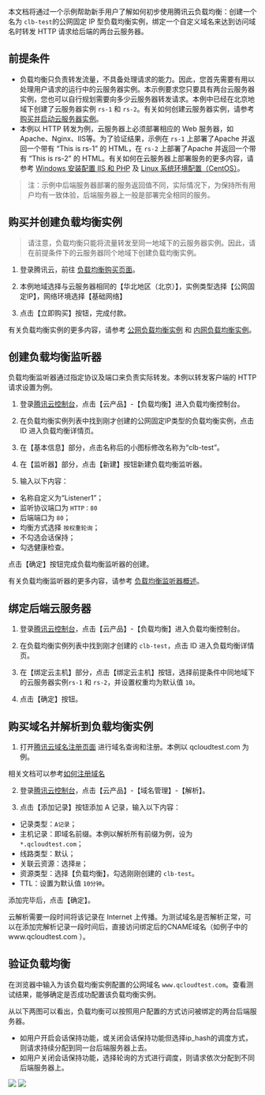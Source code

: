 本文档将通过一个示例帮助新手用户了解如何初步使用腾讯云负载均衡：创建一个名为 `clb-test`的公网固定 IP 型负载均衡实例，绑定一个自定义域名来达到访问域名时转发 HTTP 请求给后端的两台云服务器。

## 前提条件
- 负载均衡只负责转发流量，不具备处理请求的能力。因此，您首先需要有用以处理用户请求的运行中的云服务器实例。本示例要求您只要具有两台云服务器实例，您也可以自行规划需要向多少云服务器转发请求。本例中已经在北京地域下创建了云服务器实例 `rs-1` 和 `rs-2`。有关如何创建云服务器实例，请参考 [购买并启动云服务器实例](/doc/product/213/4855)。
- 本例以 HTTP 转发为例，云服务器上必须部署相应的 Web 服务器，如 Apache、Nginx、IIS等。为了验证结果，示例在 `rs-1` 上部署了Apache 并返回一个带有 “This is rs-1” 的 HTML，在 `rs-2` 上部署了Apache 并返回一个带有 “This is rs-2” 的 HTML。有关如何在云服务器上部署服务的更多内容，请参考 [Windows 安装配置 IIS 和 PHP](https://cloud.tencent.com/doc/product/213/2755) 及 [Linux 系统环境配置（CentOS）](https://cloud.tencent.com/doc/product/213/2125)。

> 注：示例中后端服务器部署的服务返回值不同，实际情况下，为保持所有用户均有一致体验，后端服务器上一般是部署完全相同的服务。

## 购买并创建负载均衡实例
> 请注意，负载均衡只能将流量转发至同一地域下的云服务器实例。因此，请在前提条件下的云服务器同个地域下创建负载均衡实例。

1) 登录腾讯云，前往 [负载均衡购买页面](https://buy.cloud.tencent.com/lb)。

2) 本例地域选择与云服务器相同的【华北地区（北京）】，实例类型选择【公网固定IP】，网络环境选择【基础网络】

3) 点击【立即购买】按钮，完成付款。

有关负载均衡实例的更多内容，请参考 [公网负载均衡实例](/doc/product/214/6147) 和 [内网负载均衡实例](/doc/product/214/6148)。

## 创建负载均衡监听器
负载均衡监听器通过指定协议及端口来负责实际转发。本例以转发客户端的 HTTP 请求设置为例。

1) 登录[腾讯云控制台](https://console.cloud.tencent.com/)，点击【云产品】-【负载均衡】进入负载均衡控制台。

2) 在负载均衡实例列表中找到刚才创建的公网固定IP类型的负载均衡实例，点击 ID 进入负载均衡详情页。

3) 在【基本信息】部分，点击名称后的小图标修改名称为“clb-test”。

4) 在【监听器】部分，点击【新建】按钮新建负载均衡监听器。

5) 输入以下内容：

- 名称自定义为“Listener1”；
- 监听协议端口为 `HTTP：80`
- 后端端口为 `80`；
- 均衡方式选择 `按权重轮询`；
- 不勾选会话保持；
- 勾选健康检查。

点击【确定】按钮完成负载均衡监听器的创建。

有关负载均衡监听器的更多内容，请参考 [负载均衡监听器概述](/doc/product/214/6151)。

## 绑定后端云服务器

1) 登录[腾讯云控制台](https://console.cloud.tencent.com/)，点击【云产品】-【负载均衡】进入负载均衡控制台。

2) 在负载均衡实例列表中找到刚才创建的 `clb-test`，点击 ID 进入负载均衡详情页。

3) 在【绑定云主机】部分，点击【绑定云主机】按钮，选择前提条件中同地域下的云服务器实例`rs-1` 和 `rs-2`，并设置权重均为默认值 `10`。

4) 点击【确定】按钮。

## 购买域名并解析到负载均衡实例
1) 打开[腾讯云域名注册页面](https://cloud.tencent.com/product/dm.html) 进行域名查询和注册。本例以 qcloudtest.com 为例。

相关文档可以参考[如何注册域名](https://cloud.tencent.com/doc/product/242/3717)

2) 登录[腾讯云控制台](https://console.cloud.tencent.com/)，点击【云产品】-【域名管理】-【解析】。


3) 点击【添加记录】按钮添加 A 记录，输入以下内容：

- 记录类型：`A记录`；
- 主机记录：即域名前缀。本例以解析所有前缀为例，设为 `*.qcloudtest.com`；
- 线路类型：默认；
- 关联云资源：选择`是`；
- 资源类型：选择【负载均衡】，勾选刚刚创建的 `clb-test`。
- TTL：设置为默认值 `10分钟`。

添加完毕后，点击【确定】。

云解析需要一段时间将该记录在 Internet 上传播。为测试域名是否解析正常，可以在添加完解析记录一段时间后，直接访问绑定后的CNAME域名（如例子中的www.qcloudtest.com ）。

## 验证负载均衡
在浏览器中输入为该负载均衡实例配置的公网域名 `www.qcloudtest.com`。查看测试结果，能够确定是否成功配置该负载均衡实例。

从以下两图可以看出，负载均衡可以按照用户配置的方式访问被绑定的两台后端服务器。
- 如用户开启会话保持功能，或关闭会话保持功能但选择ip_hash的调度方式，则请求持续分配到同一台后端服务器上去。
- 如用户关闭会话保持功能，选择轮询的方式进行调度，则请求依次分配到不同后端服务器上。

![](//mccdn.qcloud.com/static/img/6db39e63f01e0212b85811d17467e5be/image.png)
![](//mccdn.qcloud.com/static/img/3a3df321b536f701c172f200f36bddc7/image.png)


